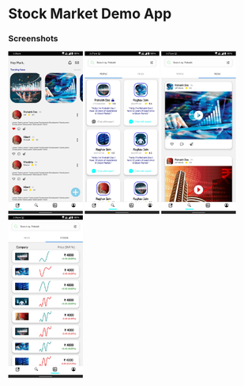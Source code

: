 # Stock Market Demo App

### Screenshots
<img src="/doc/1.jpg" width="30%" height="30%"> <img src="/doc/2.jpg" width="30%" height="30%"> <img src="/doc/3.jpg" width="30%" height="30%"> <img src="/doc/4.jpg" width="30%" height="30%">
